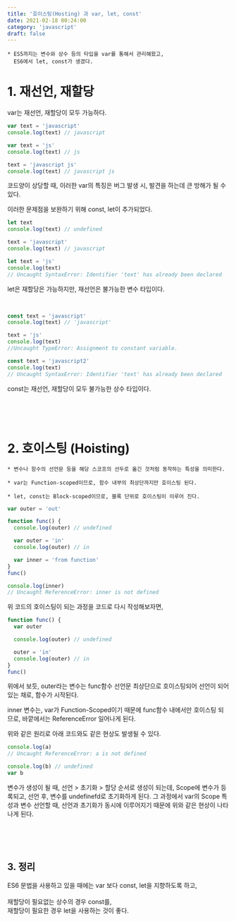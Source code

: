 ```yaml
---
title: '호이스팅(Hosting) 과 var, let, const'
date: 2021-02-18 00:24:00
category: 'javascript'
draft: false
---
```


```
* ES5까지는 변수와 상수 등의 타입을 var를 통해서 관리해왔고,
  ES6에서 let, const가 생겼다.
```

# 1. 재선언, 재할당

var는 재선언, 재할당이 모두 가능하다.

```js
var text = 'javascript'
console.log(text) // javascript

var text = 'js'
console.log(text) // js

text = 'javascript js'
console.log(text) // javascript js
```

코드양이 상당할 때, 이러한 var의 특징은 버그 발생 시,
발견을 하는데 큰 방해가 될 수 있다.

이러한 문제점을 보완하기 위해 const, let이 추가되었다.

```js
let text
console.log(text) // undefined

text = 'javascript'
console.log(text) // javascript

let text = 'js'
console.log(text)
// Uncaught SyntaxError: Identifier 'text' has already been declared
```

let은 재할당은 가능하지만, 재선언은 불가능한 변수 타입이다.

<br/>

```js
const text = 'javascript'
console.log(text) // 'javascript'

text = 'js'
console.log(text)
//Uncaught TypeError: Assignment to constant variable.

const text = 'javascript2'
console.log(text)
// Uncaught SyntaxError: Identifier 'text' has already been declared
```

const는 재선언, 재할당이 모두 불가능한 상수 타입이다.

<br/>
<br/>
<br/>

# 2. 호이스팅 (Hoisting)

```
* 변수나 함수의 선언문 등을 해당 스코프의 선두로 옮긴 것처럼 동작하는 특성을 의미한다.

* var는 Function-scoped이므로, 함수 내부의 최상단까지만 호이스팅 된다.

* let, const는 Block-scoped이므로, 블록 단위로 호이스팅이 이루어 진다.
```

```js
var outer = 'out'

function func() {
  console.log(outer) // undefined

  var outer = 'in'
  console.log(outer) // in

  var inner = 'from function'
}
func()

console.log(inner)
// Uncaught ReferenceError: inner is not defined
```

위 코드의 호이스팅이 되는 과정을 코드로 다시 작성해보자면,

```js
function func() {
  var outer

  console.log(outer) // undefined

  outer = 'in'
  console.log(outer) // in
}
func()
```

위에서 보듯, outer라는 변수는 func함수 선언문 최상단으로 호이스팅되어 선언이 되어 있는 채로, 함수가 시작된다.

inner 변수는, var가 Function-Scoped이기 때문에 func함수 내에서만 호이스팅 되므로, 바깥에서는 ReferenceError 일어나게 된다.

위와 같은 원리로 아래 코드와도 같은 현상도 발생될 수 있다.

```js
console.log(a)
// Uncaught ReferenceError: a is not defined

console.log(b) // undefined
var b
```

변수가 생성이 될 때, 선언 > 초기화 > 할당 순서로 생성이 되는데, Scope에 변수가 등록되고, 선언 후, 변수를 undefinefd로 초기화하게 된다. 그 과정에서 var의 Scope 특성과 변수 선언할 때, 선언과 초기화가 동시에 이루어지기 때문에 위와 같은 현상이 나타나게 된다.

<br/>
<br/>
<br/>

## 3. 정리

ES6 문법을 사용하고 있을 때에는 var 보다 const, let을 지향하도록 하고,<br/>
<br/>
재할당이 필요없는 상수의 경우 const를,<br/>
재할당이 필요한 경우 let을 사용하는 것이 좋다.
